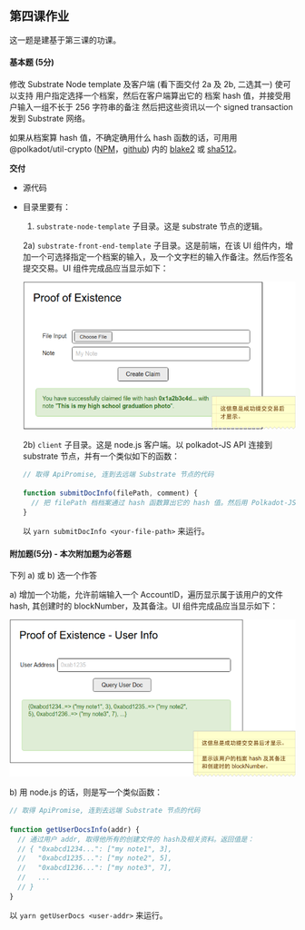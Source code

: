 ## 第四课作业

这一题是建基于第三课的功课。

#### 基本题 (5分)

修改 Substrate Node template 及客户端 (看下面交付 2a 及 2b, 二选其一) 使可以支持 用户指定选择一个档案，然后在客户端算出它的 档案 hash 值，并接受用户输入一组不长于 256 字符串的备注  然后把这些资讯以一个 signed transaction 发到 Substrate 网络。

如果从档案算 hash 值，不确定确用什么 hash 函数的话，可用用 @polkadot/util-crypto ([NPM](https://www.npmjs.com/package/@polkadot/util-crypto)，[github](https://github.com/polkadot-js/common/tree/master/packages/util-crypto)) 内的 [blake2](https://github.com/polkadot-js/common/tree/master/packages/util-crypto/src/blake2) 或 [sha512](https://github.com/polkadot-js/common/tree/master/packages/util-crypto/src/sha512)。

**交付**

  - 源代码
  - 目录里要有： 
    
    1) `substrate-node-template` 子目录。这是 substrate 节点的逻辑。
    
    2a) `substrate-front-end-template` 子目录。这是前端，在该 UI 组件内，增加一个可选择指定一个档案的输入，及一个文字栏的输入作备注。然后作签名提交交易。UI 组件完成品应当显示如下：

    ![poe-01](./question-assets/poe-01.png)
    
    2b) `client` 子目录。这是 node.js 客户端。以 polkadot-JS API 连接到 substrate 节点，并有一个类似如下的函数：

    ```javascript
    // 取得 ApiPromise, 连到去远端 Substrate 节点的代码

    function submitDocInfo(filePath, comment) {
      // 把 filePath 档档案通过 hash 函数算出它的 hash 值。然后用 Polkadot-JS API 提交个个 extrinsics 到 Substrate
    }
    ```

    以 `yarn submitDocInfo <your-file-path>` 来运行。

#### 附加题(5分) - 本次附加题为必答题

下列 a) 或 b) 选一个作答

a) 增加一个功能，允许前端输入一个 AccountID，遍历显示属于该用户的文件 hash, 其创建时的 blockNumber，及其备注。UI 组件完成品应当显示如下：

![poe-02](./question-assets/poe-02.png)

b) 用 node.js 的话，则是写一个类似函数：

```javascript
// 取得 ApiPromise, 连到去远端 Substrate 节点的代码

function getUserDocsInfo(addr) {
  // 通过用户 addr, 取得他所有的创建文件的 hash及相关资料。返回值是：
  // { "0xabcd1234...": ["my note1", 3], 
  //   "0xabcd1235...": ["my note2", 5], 
  //   "0xabcd1236...": ["my note3", 7], 
  //   ...
  // }
}
```

以 `yarn getUserDocs <user-addr>` 来运行。
